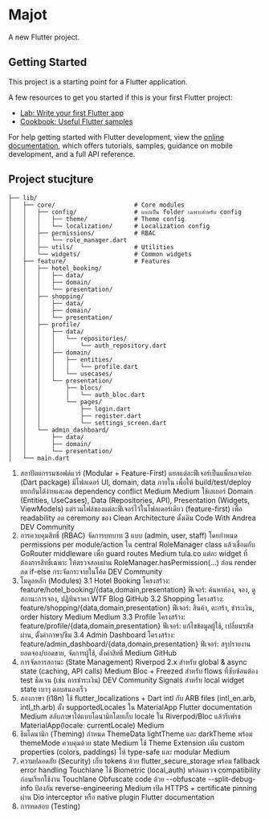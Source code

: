 # Majot

A new Flutter project.

## Getting Started

This project is a starting point for a Flutter application.

A few resources to get you started if this is your first Flutter project:

- [Lab: Write your first Flutter app](https://docs.flutter.dev/get-started/codelab)
- [Cookbook: Useful Flutter samples](https://docs.flutter.dev/cookbook)

For help getting started with Flutter development, view the
[online documentation](https://docs.flutter.dev/), which offers tutorials,
samples, guidance on mobile development, and a full API reference.

## Project stucjture
```src/
├── lib/
│   ├── core/                      # Core modules
│   │   ├── config/                # แยกเป็น folder เฉพาะสำหรับ config
│   │   │   ├── theme/             # Theme config
│   │   │   └── localization/      # Localization config
│   │   ├── permissions/           # RBAC
│   │   │   └── role_manager.dart
│   │   ├── utils/                 # Utilities
│   │   └── widgets/               # Common widgets
│   ├── feature/                   # Features
│   │   ├── hotel_booking/
│   │   │   ├── data/
│   │   │   ├── domain/
│   │   │   └── presentation/
│   │   ├── shopping/
│   │   │   ├── data/
│   │   │   ├── domain/
│   │   │   └── presentation/
│   │   ├── profile/
│   │   │   ├── data/
│   │   │   │   └── repositories/
│   │   │   │       └── auth_repository.dart
│   │   │   ├── domain/
│   │   │   │   ├── entities/
│   │   │   │   │   └── profile.dart
│   │   │   │   └── usecases/
│   │   │   └── presentation/
│   │   │       ├── blocs/
│   │   │       │   └── auth_bloc.dart
│   │   │       └── pages/
│   │   │           ├── login.dart
│   │   │           ├── register.dart
│   │   │           └── settings_screen.dart
│   │   └── admin_dashboard/
│   │       ├── data/
│   │       ├── domain/
│   │       └── presentation/
│   └── main.dart
```

1. สถาปัตยกรรมซอฟต์แวร์ (Modular + Feature-First)
แยกแต่ละฟีเจอร์เป็นแพ็กเกจย่อย (Dart package) มีโฟลเดอร์ UI, domain, data ภายใน เพื่อให้ build/test/deploy แยกกันได้ง่ายและลด dependency conflict Medium Medium
ใช้เลเยอร์ Domain (Entities, UseCases), Data (Repositories, API), Presentation (Widgets, ViewModels) แต่รวมไฟล์ของแต่ละฟีเจอร์ไว้ในโฟลเดอร์เดียว (feature-first) เพื่อ readability ลด ceremony ของ Clean Architecture ดั้งเดิม Code With Andrea DEV Community
2. การควบคุมสิทธิ์ (RBAC)
จัดการบทบาท 3 แบบ (admin, user, staff) โดยกำหนด permissions per module/action ใน central RoleManager class แล้วเชื่อมกับ GoRouter middleware เพื่อ guard routes Medium tula.co
แต่ละ widget ที่ต้องการสิทธิ์เฉพาะ ให้ตรวจสอบผ่าน RoleManager.hasPermission(…) ก่อน render ลด if-else กระจัดกระจายในโค้ด DEV Community
3. โมดูลหลัก (Modules)
3.1 Hotel Booking
โครงสร้าง: feature/hotel_booking/{data,domain,presentation}
ฟีเจอร์: ค้นหาห้อง, จอง, ดูสถานะการจอง, ปฏิทินราคา WTF Blog GitHub
3.2 Shopping
โครงสร้าง: feature/shopping/{data,domain,presentation}
ฟีเจอร์: สินค้า, ตะกร้า, ชำระเงิน, order history Medium Medium
3.3 Profile
โครงสร้าง: feature/profile/{data,domain,presentation}
ฟีเจอร์: แก้ไขข้อมูลผู้ใช้, เปลี่ยนรหัสผ่าน, ตั้งค่าภาษา/ธีม
3.4 Admin Dashboard
โครงสร้าง: feature/admin_dashboard/{data,domain,presentation}
ฟีเจอร์: สรุปรายงานยอดจอง/ยอดขาย, จัดการผู้ใช้, ตั้งค่าสิทธิ์ Medium GitHub
4. การจัดการสถานะ (State Management)
Riverpod 2.x สำหรับ global & async state (caching, API calls) Medium
Bloc + Freezed สำหรับ flows ที่ซับซ้อนต้อง test ชัดเจน (เช่น การชำระเงิน) DEV Community
Signals สำหรับ local widget state เบาๆ ตอบสนองเร็ว
5. สองภาษา (i18n)
ใช้ flutter_localizations + Dart intl กับ ARB files (intl_en.arb, intl_th.arb) ตั้ง supportedLocales ใน MaterialApp Flutter documentation Medium
สลับภาษาได้แบบไดนามิกโดยเก็บ locale ใน Riverpod/Bloc แล้วรีเฟรช MaterialApp(locale: currentLocale) Medium
6. ธีมไดนามิก (Theming)
กำหนด ThemeData lightTheme และ darkTheme พร้อม themeMode ควบคุมด้วย state Medium
ใช้ Theme Extension เพิ่ม custom properties (colors, paddings) ให้ type-safe และ modular Medium
7. ความปลอดภัย (Security)
เก็บ tokens ด้วย flutter_secure_storage พร้อม fallback error handling Touchlane
ใช้ Biometric (local_auth) พร้อมตรวจ compatibility ก่อนเรียกใช้งาน Touchlane
Obfuscate code ด้วย --obfuscate --split-debug-info ป้องกัน reverse-engineering Medium
เปิด HTTPS + certificate pinning ผ่าน Dio interceptor หรือ native plugin Flutter documentation
8. การทดสอบ (Testing)